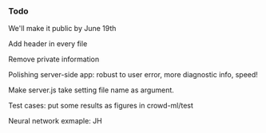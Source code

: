 
### Todo
We'll make it public by June 19th  

Add header in every file

Remove private information

Polishing server-side app: robust to user error, more diagnostic info, speed!

Make server.js take setting file name as argument.

Test cases: put some results as figures in crowd-ml/test


Neural network exmaple: JH



